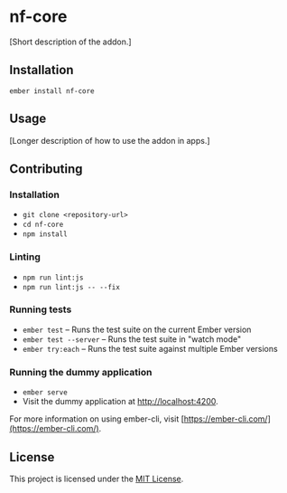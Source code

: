 nf-core
==============================================================================

[Short description of the addon.]

Installation
------------------------------------------------------------------------------

```
ember install nf-core
```


Usage
------------------------------------------------------------------------------

[Longer description of how to use the addon in apps.]


Contributing
------------------------------------------------------------------------------

### Installation

* `git clone <repository-url>`
* `cd nf-core`
* `npm install`

### Linting

* `npm run lint:js`
* `npm run lint:js -- --fix`

### Running tests

* `ember test` – Runs the test suite on the current Ember version
* `ember test --server` – Runs the test suite in "watch mode"
* `ember try:each` – Runs the test suite against multiple Ember versions

### Running the dummy application

* `ember serve`
* Visit the dummy application at [http://localhost:4200](http://localhost:4200).

For more information on using ember-cli, visit [https://ember-cli.com/](https://ember-cli.com/).

License
------------------------------------------------------------------------------

This project is licensed under the [MIT License](LICENSE.md).
